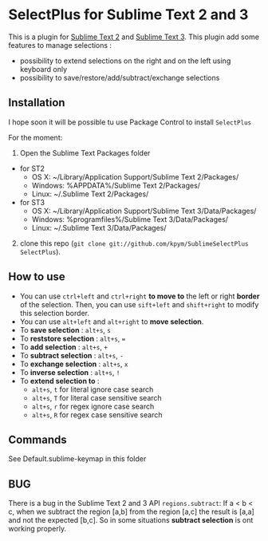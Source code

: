 SelectPlus for Sublime Text 2 and 3
===================================
This is a plugin for [Sublime Text 2](http://www.sublimetext.com/2) and [Sublime Text 3](http://www.sublimetext.com/3).
This plugin add some features to manage selections :

- possibility to extend selections on the right and on the left using keyboard only
- possibility to save/restore/add/subtract/exchange selections


Installation
------------

I hope soon it will be possible tu use Package Control to install `SelectPlus`

For the moment:

1. Open the Sublime Text Packages folder

  - for ST2
    - OS X: ~/Library/Application Support/Sublime Text 2/Packages/
    - Windows: %APPDATA%/Sublime Text 2/Packages/
    - Linux: ~/.Sublime Text 2/Packages/
  - for ST3
    - OS X: ~/Library/Application Support/Sublime Text 3/Data/Packages/
    - Windows: %programfiles%/Sublime Text 3/Data/Packages/
    - Linux: ~/.Sublime Text 3/Data/Packages/

2. clone this repo (`git clone git://github.com/kpym/SublimeSelectPlus SelectPlus`).

How to use
----------
* You can use `ctrl+left` and `ctrl+right` **to move to** the left or right **border** of the selection. Then, you can use `sift+left` and `shift+right` to modify this selection border.
* You can use `alt+left` and `alt+right` to **move selection**.
* To **save selection** : `alt+s`, `s`
* To **reststore selection** : `alt+s`, `=`
* To **add selection** : `alt+s`, `+`
* To **subtract selection** : `alt+s`, `-`
* To **exchange selection** : `alt+s`, `x`
* To **inverse selection** : `alt+s`, `!`
* To **extend selection to** : 
  * `alt+s`, `t` for literal ignore case search
  * `alt+s`, `T` for literal case sensitive search
  * `alt+s`, `r` for regex ignore case search
  * `alt+s`, `R` for regex case sensitive search


Commands
--------
See Default.sublime-keymap in this folder

BUG
---
There is a bug in the Sublime Text 2 and 3 API `regions.subtract`:
If a < b < c, when we subtract the region [a,b] from the region [a,c] the result is [a,a] and not the expected [b,c].
So in some situations **subtract selection** is ont working properly.

